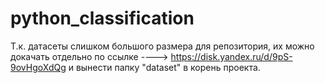 # python_classification
Т.к. датасеты слишком большого размера для репозитория, их можно докачать отдельно по ссылке ----> https://disk.yandex.ru/d/9pS-9ovHgoXdQg и вынести папку "dataset" в корень проекта.

